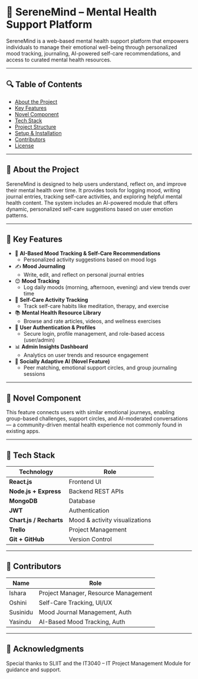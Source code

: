 # 🌿 SereneMind – Mental Health Support Platform

SereneMind is a web-based mental health support platform that empowers individuals to manage their emotional well-being through personalized mood tracking, journaling, AI-powered self-care recommendations, and access to curated mental health resources.

---

## 🔍 Table of Contents

- [About the Project](#about-the-project)
- [Key Features](#key-features)
- [Novel Component](#novel-component)
- [Tech Stack](#tech-stack)
- [Project Structure](#project-structure)
- [Setup & Installation](#setup--installation)
- [Contributors](#contributors)
- [License](#license)

---

## 📖 About the Project

SereneMind is designed to help users understand, reflect on, and improve their mental health over time. It provides tools for logging mood, writing journal entries, tracking self-care activities, and exploring helpful mental health content. The system includes an AI-powered module that offers dynamic, personalized self-care suggestions based on user emotion patterns.

---

## 🚀 Key Features

- 🧐 **AI-Based Mood Tracking & Self-Care Recommendations**
  - Personalized activity suggestions based on mood logs
- ✍️ **Mood Journaling**
  - Write, edit, and reflect on personal journal entries
- 😊 **Mood Tracking**
  - Log daily moods (morning, afternoon, evening) and view trends over time
- 💆 **Self-Care Activity Tracking**
  - Track self-care habits like meditation, therapy, and exercise
- 📚 **Mental Health Resource Library**
  - Browse and rate articles, videos, and wellness exercises
- 🔐 **User Authentication & Profiles**
  - Secure login, profile management, and role-based access (user/admin)
- 📊 **Admin Insights Dashboard**
  - Analytics on user trends and resource engagement
- 🤝 **Socially Adaptive AI (Novel Feature)**
  - Peer matching, emotional support circles, and group journaling sessions

---

## 🌟 Novel Component

This feature connects users with similar emotional journeys, enabling group-based challenges, support circles, and AI-moderated conversations — a community-driven mental health experience not commonly found in existing apps.

---

## 🧰 Tech Stack

| Technology                 | Role                                              |
| -------------------------- | ------------------------------------------------- |
| **React.js**               | Frontend UI                                       |
| **Node.js + Express**      | Backend REST APIs                                 |
| **MongoDB**                | Database                                          |
| **JWT**                    | Authentication                                    |
| **Chart.js / Recharts**    | Mood & activity visualizations                    |
| **Trello**                 | Project Management                                |
| **Git + GitHub**           | Version Control                                   |

---

## 👥 Contributors

| Name      | Role                                 |
|-----------|--------------------------------------|
| Ishara    | Project Manager, Resource Management |
| Oshini    | Self-Care Tracking, UI/UX            |
| Susinidu  | Mood Journal Management, Auth        |
| Yasindu   | AI-Based Mood Tracking, Auth         |

---

## 🙏 Acknowledgments

Special thanks to SLIIT and the IT3040 – IT Project Management Module for guidance and support.

